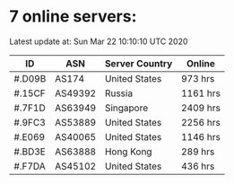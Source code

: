 # 7 online servers:

Latest update at: Sun Mar 22 10:10:10 UTC 2020

| ID | ASN | Server Country | Online |
| -- | --- | -------------- | ------ |
| #.D09B | AS174 | United States | 973 hrs |
| #.15CF | AS49392 | Russia | 1161 hrs |
| #.7F1D | AS63949 | Singapore | 2409 hrs |
| #.9FC3 | AS53889 | United States | 2256 hrs |
| #.E069 | AS40065 | United States | 1146 hrs |
| #.BD3E | AS63888 | Hong Kong | 289 hrs |
| #.F7DA | AS45102 | United States | 436 hrs |

